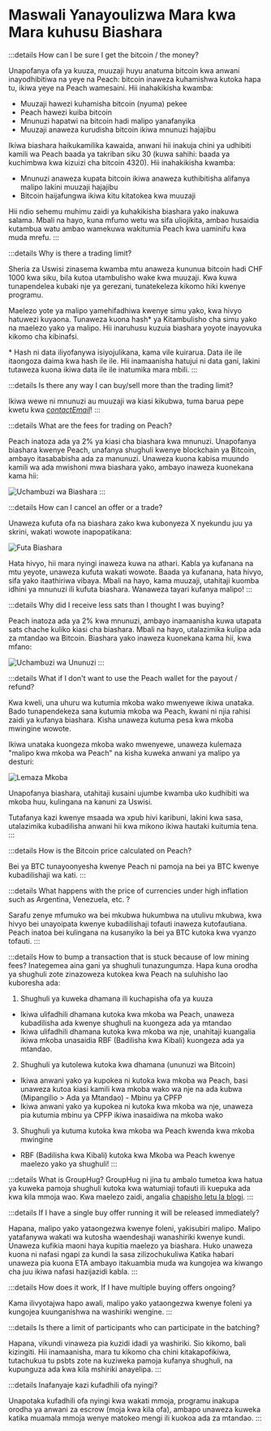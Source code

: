 # Maswali Yanayoulizwa Mara kwa Mara kuhusu Biashara

:::details How can I be sure I get the bitcoin / the money?

Unapofanya ofa ya kuuza, muuzaji huyu anatuma bitcoin kwa anwani inayodhibitiwa na yeye na Peach: bitcoin inaweza kuhamishwa kutoka hapa tu, ikiwa yeye na Peach wamesaini. Hii inahakikisha kwamba:

- Muuzaji hawezi kuhamisha bitcoin (nyuma) pekee
- Peach hawezi kuiba bitcoin
- Mnunuzi hapatwi na bitcoin hadi malipo yanafanyika
- Muuzaji anaweza kurudisha bitcoin ikiwa mnunuzi hajajibu

Ikiwa biashara haikukamilika kawaida, anwani hii inakuja chini ya udhibiti kamili wa Peach baada ya takriban siku 30 (kuwa sahihi: baada ya kuchimbwa kwa kizuizi cha bitcoin 4320). Hii inahakikisha kwamba:

- Mnunuzi anaweza kupata bitcoin ikiwa anaweza kuthibitisha alifanya malipo lakini muuzaji hajajibu
- Bitcoin haijafungwa ikiwa kitu kitatokea kwa muuzaji

Hii ndio sehemu muhimu zaidi ya kuhakikisha biashara yako inakuwa salama. Mbali na hayo, kuna mfumo wetu wa sifa uliojikita, ambao husaidia kutambua watu ambao wamekuwa wakitumia Peach kwa uaminifu kwa muda mrefu.
:::

:::details Why is there a trading limit?

Sheria za Uswisi zinasema kwamba mtu anaweza kununua bitcoin hadi CHF 1000 kwa siku, bila kutoa utambulisho wake kwa muuzaji. Kwa kuwa tunapendelea kubaki nje ya gerezani, tunatekeleza kikomo hiki kwenye programu.

Maelezo yote ya malipo yamehifadhiwa kwenye simu yako, kwa hivyo hatuwezi kuyaona. Tunaweza kuona hash\* ya Kitambulisho cha simu yako na maelezo yako ya malipo. Hii inaruhusu kuzuia biashara yoyote inayovuka kikomo cha kibinafsi.

\* Hash ni data iliyofanywa isiyojulikana, kama vile kuirarua. Data ile ile itaongoza daima kwa hash ile ile. Hii inamaanisha hatujui ni data gani, lakini tutaweza kuona ikiwa data ile ile inatumika mara mbili.
:::

:::details Is there any way I can buy/sell more than the trading limit?

Ikiwa wewe ni mnunuzi au muuzaji wa kiasi kikubwa, tuma barua pepe kwetu kwa [$contactEmail$](mailto:$contactEmail$)!
:::

:::details What are the fees for trading on Peach?

Peach inatoza ada ya 2% ya kiasi cha biashara kwa mnunuzi. Unapofanya biashara kwenye Peach, unafanya shughuli kwenye blockchain ya Bitcoin, ambayo itasababisha ada za manunuzi. Unaweza kuona kabisa muundo kamili wa ada mwishoni mwa biashara yako, ambayo inaweza kuonekana kama hii:

![Uchambuzi wa Biashara](/img/faq/trading/TradeBreakdowns.png)
:::

:::details How can I cancel an offer or a trade?

Unaweza kufuta ofa na biashara zako kwa kubonyeza X nyekundu juu ya skrini, wakati wowote inapopatikana:

![Futa Biashara](/img/faq/trading/cancel.png)

Hata hivyo, hii mara nyingi inaweza kuwa na athari. Kabla ya kufanana na mtu yeyote, unaweza kufuta wakati wowote. Baada ya kufanana, hata hivyo, sifa yako itaathiriwa vibaya. Mbali na hayo, kama muuzaji, utahitaji kuomba idhini ya mnunuzi ili kufuta biashara. Wanaweza tayari kufanya malipo!
:::

:::details Why did I receive less sats than I thought I was buying?

Peach inatoza ada ya 2% kwa mnunuzi, ambayo inamaanisha kuwa utapata sats chache kuliko kiasi cha biashara. Mbali na hayo, utalazimika kulipa ada za mtandao wa Bitcoin. Biashara yako inaweza kuonekana kama hii, kwa mfano:

![Uchambuzi wa Ununuzi](/img/faq/trading/TradeBreakdownBuy.png)
:::

:::details What if I don't want to use the Peach wallet for the payout / refund?

Kwa kweli, una uhuru wa kutumia mkoba wako mwenyewe ikiwa unataka. Bado tunapendekeza sana kutumia mkoba wa Peach, kwani ni njia rahisi zaidi ya kufanya biashara. Kisha unaweza kutuma pesa kwa mkoba mwingine wowote.

Ikiwa unataka kuongeza mkoba wako mwenyewe, unaweza kulemaza "malipo kwa mkoba wa Peach" na kisha kuweka anwani ya malipo ya desturi:

![Lemaza Mkoba](/img/faq/trading/disablewallet.png)

Unapofanya biashara, utahitaji kusaini ujumbe kwamba uko kudhibiti wa mkoba huu, kulingana na kanuni za Uswisi.

Tutafanya kazi kwenye msaada wa xpub hivi karibuni, lakini kwa sasa, utalazimika kubadilisha anwani hii kwa mikono ikiwa hautaki kuitumia tena.
:::

:::details How is the Bitcoin price calculated on Peach?

Bei ya BTC tunayoonyesha kwenye Peach ni pamoja na bei ya BTC kwenye kubadilishaji wa kati.
:::

:::details What happens with the price of currencies under high inflation such as Argentina, Venezuela, etc. ?

Sarafu zenye mfumuko wa bei mkubwa hukumbwa na utulivu mkubwa, kwa hivyo bei unayoipata kwenye kubadilishaji tofauti inaweza kutofautiana. Peach inatoa bei kulingana na kusanyiko la bei ya BTC kutoka kwa vyanzo tofauti.
:::

:::details How to bump a transaction that is stuck because of low mining fees?
Inategemea aina gani ya shughuli tunazungumza. Hapa kuna orodha ya shughuli zote zinazoweza kutokea kwa Peach na suluhisho lao kuboresha ada:

1. Shughuli ya kuweka dhamana ili kuchapisha ofa ya kuuza

- Ikiwa ulifadhili dhamana kutoka kwa mkoba wa Peach, unaweza kubadilisha ada kwenye shughuli na kuongeza ada ya mtandao
- Ikiwa ulifadhili dhamana kutoka kwa mkoba wa nje, unahitaji kuangalia ikiwa mkoba unasaidia RBF (Badilisha kwa Kibali) kuongeza ada ya mtandao.

2. Shughuli ya kutolewa kutoka kwa dhamana (ununuzi wa Bitcoin)

- Ikiwa anwani yako ya kupokea ni kutoka kwa mkoba wa Peach, basi unaweza kutoa kiasi kamili kwa mkoba wako wa nje na ada kubwa (Mipangilio > Ada ya Mtandao) - Mbinu ya CPFP
- Ikiwa anwani yako ya kupokea ni kutoka kwa mkoba wa nje, unaweza pia kutumia mbinu ya CPFP ikiwa inasaidiwa na mkoba wako

3. Shughuli ya kutuma kutoka kwa mkoba wa Peach kwenda kwa mkoba mwingine

- RBF (Badilisha kwa Kibali) kutoka kwa Mkoba wa Peach kwenye maelezo yako ya shughuli!
  :::

:::details What is GroupHug?
GroupHug ni jina tu ambalo tumetoa kwa hatua ya kuweka pamoja shughuli kutoka kwa watumiaji tofauti ili kuepuka ada kwa kila mmoja wao. Kwa maelezo zaidi, angalia [chapisho letu la blogi](https://peachbitcoin.com/sw/blog/group-hug).
:::

:::details If I have a single buy offer running it will be released immediately?

Hapana, malipo yako yataongezwa kwenye foleni, yakisubiri malipo. Malipo yatafanywa wakati wa kutosha waendeshaji wanashiriki kwenye kundi. Unaweza kufikia maoni haya kupitia maelezo ya biashara.
Huko unaweza kuona ni nafasi ngapi za kundi la sasa zilizochukuliwa
Katika habari unaweza pia kuona ETA ambayo itakuambia muda wa kungojea wa kiwango cha juu ikiwa nafasi hazijazidi kabla.
:::

:::details How does it work, If I have multiple buying offers ongoing?

Kama ilivyotajwa hapo awali, malipo yako yataongezwa kwenye foleni ya kungojea kuunganishwa na washiriki wengine.
:::

:::details Is there a limit of participants who can participate in the batching?

Hapana, vikundi vinaweza pia kuzidi idadi ya washiriki. Sio kikomo, bali kizingiti. Hii inamaanisha, mara tu kikomo cha chini kitakapofikiwa, tutachukua tu psbts zote na kuziweka pamoja kufanya shughuli, na kupunguza ada kwa kila mshiriki anayelipa.
:::

:::details Inafanyaje kazi kufadhili ofa nyingi?

Unapotaka kufadhili ofa nyingi kwa wakati mmoja, programu inakupa orodha ya anwani za escrow (moja kwa kila ofa), ambapo unaweza kuweka katika muamala mmoja wenye matokeo mengi ili kuokoa ada za mtandao.
:::
